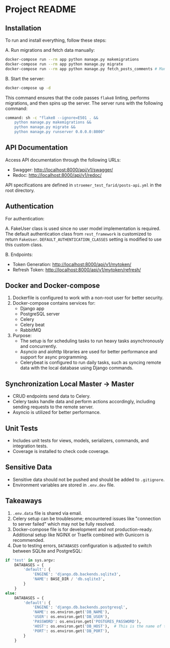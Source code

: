 # Project README

## Installation

To run and install everything, follow these steps:

A. Run migrations and fetch data manually:

```bash
docker-compose run --rm app python manage.py makemigrations
docker-compose run --rm app python manage.py migrate
docker-compose run --rm app python manage.py fetch_posts_comments # Manually fetch data
```

B. Start the server:

```bash
docker-compose up -d
```

This command ensures that the code passes `flake8` linting, performs migrations, and then spins up the server. The server runs with the following command:

```bash
command: sh -c "flake8 --ignore=E501 . &&
    python manage.py makemigrations &&
    python manage.py migrate &&
    python manage.py runserver 0.0.0.0:8000"
```

## API Documentation

Access API documentation through the following URLs:

- Swagger: [http://localhost:8000/api/v1/swagger/](http://localhost:8000/api/v1/swagger/)
- Redoc: [http://localhost:8000/api/v1/redoc/](http://localhost:8000/api/v1/redoc/)

API specifications are defined in `stroemer_test_farid/posts-api.yml` in the root directory.

## Authentication

For authentication:

A. FakeUser class is used since no user model implementation is required. The default authentication class from `rest_framework` is customized to return `FakeUser`. `DEFAULT_AUTHENTICATION_CLASSES` setting is modified to use this custom class.

B. Endpoints:
   - Token Generation: [http://localhost:8000/api/v1/mytoken/](http://localhost:8000/api/v1/mytoken/)
   - Refresh Token: [http://localhost:8000/api/v1/mytoken/refresh/](http://localhost:8000/api/v1/mytoken/refresh/)

## Docker and Docker-compose

1. Dockerfile is configured to work with a non-root user for better security.
2. Docker-compose contains services for:
   - Django app
   - PostgreSQL server
   - Celery
   - Celery beat
   - RabbitMQ
3. Purpose:
   - The setup is for scheduling tasks to run heavy tasks asynchronously and concurrently.
   - Asyncio and aiohttp libraries are used for better performance and support for async programming.
   - Celerybeat is configured to run daily tasks, such as syncing remote data with the local database using Django commands.

## Synchronization Local Master -> Master

- CRUD endpoints send data to Celery.
- Celery tasks handle data and perform actions accordingly, including sending requests to the remote server.
- Asyncio is utilized for better performance.

## Unit Tests

- Includes unit tests for views, models, serializers, commands, and integration tests.
- Coverage is installed to check code coverage.

## Sensitive Data

- Sensitive data should not be pushed and should be added to `.gitignore`.
- Environment variables are stored in `.env.dev` file.

## Takeaways

1. `.env.data` file is shared via email.
2. Celery setup can be troublesome; encountered issues like "connection to server failed" which may not be fully resolved.
3. Docker-compose file is for development and not production-ready. Additional setup like NGINX or Traefik combined with Gunicorn is recommended.
4. Due to testing errors, `DATABASES` configuration is adjusted to switch between SQLite and PostgreSQL:

```python
if 'test' in sys.argv:
    DATABASES = {
        'default': {
            'ENGINE': 'django.db.backends.sqlite3',
            'NAME': BASE_DIR / 'db.sqlite3',
        }
    }
else:
    DATABASES = {
        'default': {
            'ENGINE': 'django.db.backends.postgresql',
            'NAME': os.environ.get('DB_NAME'),
            'USER': os.environ.get('DB_USER'),
            'PASSWORD': os.environ.get('POSTGRES_PASSWORD'),
            'HOST': os.environ.get('DB_HOST'),  # This is the name of the PostgreSQL service defined in Docker Compose
            'PORT': os.environ.get('DB_PORT'),
        }
    }
```
